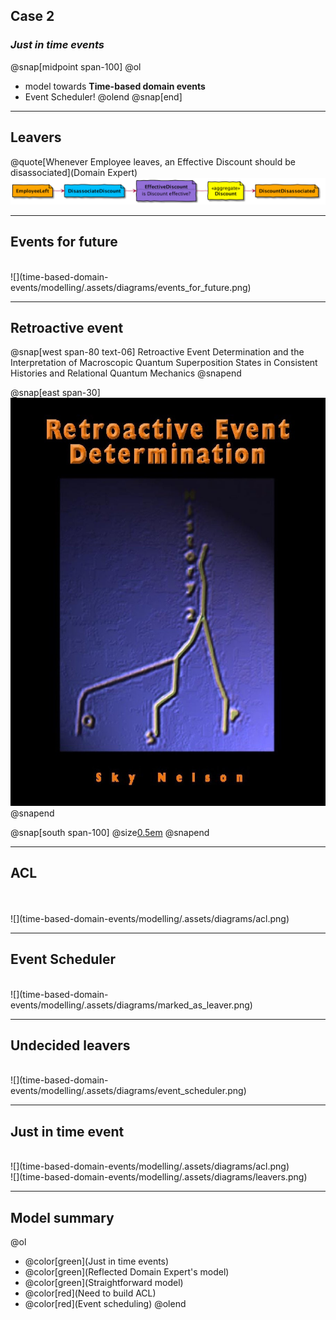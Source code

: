 ## Case 2
### _Just in time events_
@snap[midpoint span-100]
@ol
- model towards **Time-based domain events**
- Event Scheduler!
@olend
@snap[end]

---
## Leavers 
@quote[Whenever Employee leaves, an Effective Discount should be disassociated](Domain Expert)
<br/>
![](time-based-domain-events/modelling/.assets/diagrams/leavers.png)

---
## Events for future
<br/>
![](time-based-domain-events/modelling/.assets/diagrams/events_for_future.png)

---
## Retroactive event

@snap[west span-80 text-06]
Retroactive Event Determination and the Interpretation of Macroscopic Quantum Superposition States 
in Consistent Histories and Relational Quantum Mechanics
@snapend

@snap[east span-30]
![](time-based-domain-events/modelling/.assets/img/retroactive_event.jpg)
@snapend

@snap[south span-100]
@size[0.5em](https://www.scribd.com/document/39063761/Nelson-Retroactive-Event-Determination)
@snapend

---
## ACL
<br/>
<br/>
![](time-based-domain-events/modelling/.assets/diagrams/acl.png)

---
## Event Scheduler
<br/>
![](time-based-domain-events/modelling/.assets/diagrams/marked_as_leaver.png)

---
## Undecided leavers
<br/>
![](time-based-domain-events/modelling/.assets/diagrams/event_scheduler.png)

---
## Just in time event
<br/>
![](time-based-domain-events/modelling/.assets/diagrams/acl.png)

<br/>
![](time-based-domain-events/modelling/.assets/diagrams/leavers.png)

---
## Model summary
@ol
- @color[green](Just in time events)
- @color[green](Reflected Domain Expert's model)
- @color[green](Straightforward model)
- @color[red](Need to build ACL)
- @color[red](Event scheduling)
@olend
